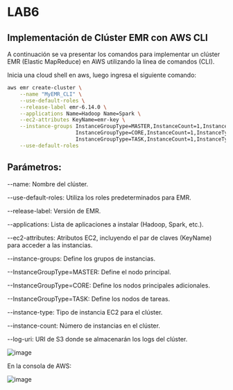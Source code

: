 # LAB6

## Implementación de Clúster EMR con AWS CLI

A continuación se va presentar los comandos para implementar un clúster EMR (Elastic MapReduce) en AWS utilizando la línea de comandos (CLI).

Inicia una cloud shell en aws, luego ingresa el siguiente comando:

```sh
aws emr create-cluster \
    --name "MyEMR_CLI" \
    --use-default-roles \
    --release-label emr-6.14.0 \
    --applications Name=Hadoop Name=Spark \
    --ec2-attributes KeyName=emr-key \
    --instance-groups InstanceGroupType=MASTER,InstanceCount=1,InstanceType=m4.large \
                      InstanceGroupType=CORE,InstanceCount=1,InstanceType=m4.large \
                      InstanceGroupType=TASK,InstanceCount=1,InstanceType=m4.large \
    --use-default-roles

```
## Parámetros:

--name: Nombre del clúster.

--use-default-roles: Utiliza los roles predeterminados para EMR.

--release-label: Versión de EMR.

--applications: Lista de aplicaciones a instalar (Hadoop, Spark, etc.).

--ec2-attributes: Atributos EC2, incluyendo el par de claves (KeyName) para acceder a las instancias.

--instance-groups: Define los grupos de instancias.

--InstanceGroupType=MASTER: Define el nodo principal.

--InstanceGroupType=CORE: Define los nodos principales adicionales.

--InstanceGroupType=TASK: Define los nodos de tareas.

--instance-type: Tipo de instancia EC2 para el clúster.

--instance-count: Número de instancias en el clúster.

--log-uri: URI de S3 donde se almacenarán los logs del clúster.

![image](https://github.com/jrojasg1/LAB6/assets/60229862/b280a2db-fdef-406c-9cf3-5761ca7e99fc)

En la consola de AWS:

![image](https://github.com/jrojasg1/LAB6/assets/60229862/84ecc298-b47f-4c99-9773-4275d486eaff)
